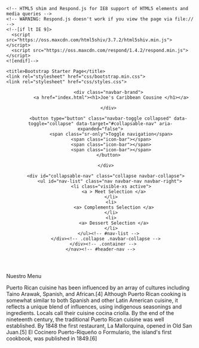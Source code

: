 <!doctype html>
<html lang="en">
  <head>
    <meta charset="utf-8">
    <meta http-equiv="X-UA-Compatible" content="IE=edge">
    <meta name="viewport" content="width=device-width, initial-scale=1">

    <!-- HTML5 shim and Respond.js for IE8 support of HTML5 elements and media queries -->
    <!-- WARNING: Respond.js doesn't work if you view the page via file:// -->
    <!--[if lt IE 9]>
      <script src="https://oss.maxcdn.com/html5shiv/3.7.2/html5shiv.min.js"></script>
      <script src="https://oss.maxcdn.com/respond/1.4.2/respond.min.js"></script>
    <![endif]-->

    <title>Bootstrap Starter Page</title>
    <link rel="stylesheet" href="css/bootstrap.min.css">
    <link rel="stylesheet" href="css/styles.css">
  </head>
<body>

<header>
    <nav id="header-nav" class="navbar navbar-default">
      <div class="container">
        <div class="navbar-header">
          <a href="index.html" class="pull-left visible-md visible-lg">
            <div id="logo-img"></div>
          </a>

          <div class="navbar-brand">
            <a href="index.html"><h1>Joe's Caribbean Cousine </h1></a>

          </div>

          <button type="button" class="navbar-toggle collapsed" data-toggle="collapse" data-target="#collapsable-nav" aria-expanded="false">
            <span class="sr-only">Toggle navigation</span>
            <span class="icon-bar"></span>
            <span class="icon-bar"></span>
            <span class="icon-bar"></span>
          </button>

        </div>

        <div id="collapsable-nav" class="collapse navbar-collapse">
           <ul id="nav-list" class="nav navbar-nav navbar-right">
            <li class="visible-xs active">
              <a > Meet Selection </a>
            </li>
            <li>
              <a> Complements Selection </a>
            </li>
            <li>
              <a> Dessert Selection </a>
            </li>
          </ul><!-- #nav-list -->
        </div><!-- .collapse .navbar-collapse -->
      </div><!-- .container -->
    </nav><!-- #header-nav -->
  </header>

<p class="text-center">Nuestro Menu</p>
<p class="text-justify"> Puerto Rican cuisine has been influenced by an array of cultures including
    Taino Arawak, Spanish, and African.[4] Although Puerto Rican cooking is somewhat similar to both
    Spanish and other Latin American cuisine, it reflects a unique blend of influences, using indigenous
    seasonings and ingredients. Locals call their cuisine cocina criolla. By the end of the nineteenth
    century, the traditional Puerto Rican cuisine was well established. By 1848 the first restaurant,
    La Mallorquina, opened in Old San Juan.[5] El Cocinero Puerto-Riqueño o Formulario, the island's first
    cookbook, was published in 1849.[6]</p>



  <!-- jQuery (Bootstrap JS plugins depend on it) -->
  <script src="js/jquery-1.11.3.min.js"></script>
  <script src="js/bootstrap.min.js"></script>
  <script src="js/script.js"></script>
</body>
</html>
